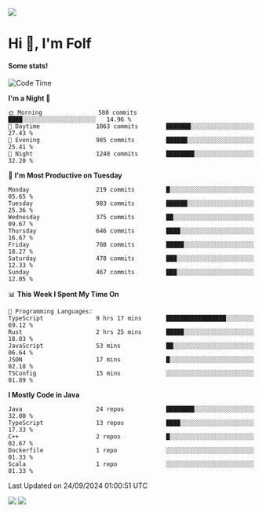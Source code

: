 <img src="https://komarev.com/ghpvc/?username=itsfolf"/>
<h1>Hi 👋, I'm Folf</h1>


#### Some stats!
<!--START_SECTION:waka-->
![Code Time](http://img.shields.io/badge/Code%20Time-2%2C343%20hrs%2028%20mins-blue)

**I'm a Night 🦉** 

```text
🌞 Morning                580 commits         ████░░░░░░░░░░░░░░░░░░░░░   14.96 % 
🌆 Daytime                1063 commits        ███████░░░░░░░░░░░░░░░░░░   27.43 % 
🌃 Evening                985 commits         ██████░░░░░░░░░░░░░░░░░░░   25.41 % 
🌙 Night                  1248 commits        ████████░░░░░░░░░░░░░░░░░   32.20 % 
```
📅 **I'm Most Productive on Tuesday** 

```text
Monday                   219 commits         █░░░░░░░░░░░░░░░░░░░░░░░░   05.65 % 
Tuesday                  983 commits         ██████░░░░░░░░░░░░░░░░░░░   25.36 % 
Wednesday                375 commits         ██░░░░░░░░░░░░░░░░░░░░░░░   09.67 % 
Thursday                 646 commits         ████░░░░░░░░░░░░░░░░░░░░░   16.67 % 
Friday                   708 commits         █████░░░░░░░░░░░░░░░░░░░░   18.27 % 
Saturday                 478 commits         ███░░░░░░░░░░░░░░░░░░░░░░   12.33 % 
Sunday                   467 commits         ███░░░░░░░░░░░░░░░░░░░░░░   12.05 % 
```


📊 **This Week I Spent My Time On** 

```text
💬 Programming Languages: 
TypeScript               9 hrs 17 mins       █████████████████░░░░░░░░   69.12 % 
Rust                     2 hrs 25 mins       █████░░░░░░░░░░░░░░░░░░░░   18.03 % 
JavaScript               53 mins             ██░░░░░░░░░░░░░░░░░░░░░░░   06.64 % 
JSON                     17 mins             █░░░░░░░░░░░░░░░░░░░░░░░░   02.18 % 
TSConfig                 15 mins             ░░░░░░░░░░░░░░░░░░░░░░░░░   01.89 % 
```

**I Mostly Code in Java** 

```text
Java                     24 repos            ████████░░░░░░░░░░░░░░░░░   32.00 % 
TypeScript               13 repos            ████░░░░░░░░░░░░░░░░░░░░░   17.33 % 
C++                      2 repos             █░░░░░░░░░░░░░░░░░░░░░░░░   02.67 % 
Dockerfile               1 repo              ░░░░░░░░░░░░░░░░░░░░░░░░░   01.33 % 
Scala                    1 repo              ░░░░░░░░░░░░░░░░░░░░░░░░░   01.33 % 
```




 Last Updated on 24/09/2024 01:00:51 UTC
<!--END_SECTION:waka-->
<a src="https://discord.com/users/1090088995976925305"><img src="https://lanyard-profile-readme.vercel.app/api/1090088995976925305"/></a></td> 
<img src="https://hit.yhype.me/github/profile?user_id=9268058"/>
